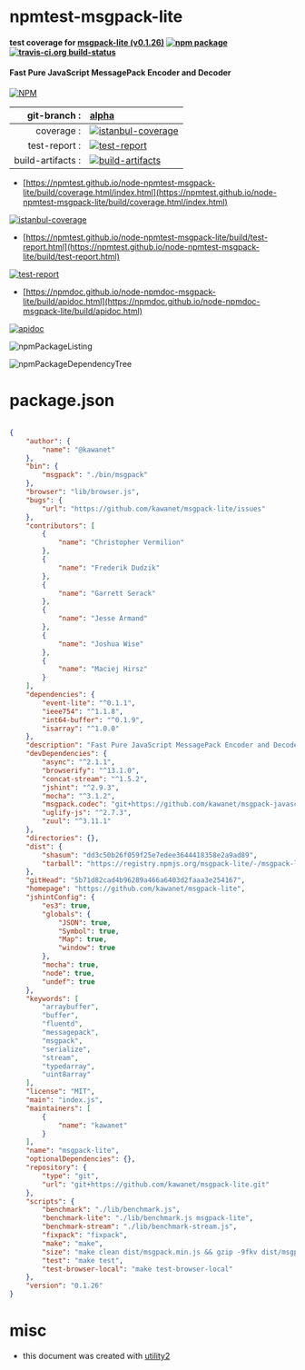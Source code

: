 # npmtest-msgpack-lite

#### test coverage for  [msgpack-lite (v0.1.26)](https://github.com/kawanet/msgpack-lite)  [![npm package](https://img.shields.io/npm/v/npmtest-msgpack-lite.svg?style=flat-square)](https://www.npmjs.org/package/npmtest-msgpack-lite) [![travis-ci.org build-status](https://api.travis-ci.org/npmtest/node-npmtest-msgpack-lite.svg)](https://travis-ci.org/npmtest/node-npmtest-msgpack-lite)

#### Fast Pure JavaScript MessagePack Encoder and Decoder

[![NPM](https://nodei.co/npm/msgpack-lite.png?downloads=true&downloadRank=true&stars=true)](https://www.npmjs.com/package/msgpack-lite)

| git-branch : | [alpha](https://github.com/npmtest/node-npmtest-msgpack-lite/tree/alpha)|
|--:|:--|
| coverage : | [![istanbul-coverage](https://npmtest.github.io/node-npmtest-msgpack-lite/build/coverage.badge.svg)](https://npmtest.github.io/node-npmtest-msgpack-lite/build/coverage.html/index.html)|
| test-report : | [![test-report](https://npmtest.github.io/node-npmtest-msgpack-lite/build/test-report.badge.svg)](https://npmtest.github.io/node-npmtest-msgpack-lite/build/test-report.html)|
| build-artifacts : | [![build-artifacts](https://npmtest.github.io/node-npmtest-msgpack-lite/glyphicons_144_folder_open.png)](https://github.com/npmtest/node-npmtest-msgpack-lite/tree/gh-pages/build)|

- [https://npmtest.github.io/node-npmtest-msgpack-lite/build/coverage.html/index.html](https://npmtest.github.io/node-npmtest-msgpack-lite/build/coverage.html/index.html)

[![istanbul-coverage](https://npmtest.github.io/node-npmtest-msgpack-lite/build/screenCapture.buildCi.browser.%252Ftmp%252Fbuild%252Fcoverage.lib.html.png)](https://npmtest.github.io/node-npmtest-msgpack-lite/build/coverage.html/index.html)

- [https://npmtest.github.io/node-npmtest-msgpack-lite/build/test-report.html](https://npmtest.github.io/node-npmtest-msgpack-lite/build/test-report.html)

[![test-report](https://npmtest.github.io/node-npmtest-msgpack-lite/build/screenCapture.buildCi.browser.%252Ftmp%252Fbuild%252Ftest-report.html.png)](https://npmtest.github.io/node-npmtest-msgpack-lite/build/test-report.html)

- [https://npmdoc.github.io/node-npmdoc-msgpack-lite/build/apidoc.html](https://npmdoc.github.io/node-npmdoc-msgpack-lite/build/apidoc.html)

[![apidoc](https://npmdoc.github.io/node-npmdoc-msgpack-lite/build/screenCapture.buildCi.browser.%252Ftmp%252Fbuild%252Fapidoc.html.png)](https://npmdoc.github.io/node-npmdoc-msgpack-lite/build/apidoc.html)

![npmPackageListing](https://npmtest.github.io/node-npmtest-msgpack-lite/build/screenCapture.npmPackageListing.svg)

![npmPackageDependencyTree](https://npmtest.github.io/node-npmtest-msgpack-lite/build/screenCapture.npmPackageDependencyTree.svg)



# package.json

```json

{
    "author": {
        "name": "@kawanet"
    },
    "bin": {
        "msgpack": "./bin/msgpack"
    },
    "browser": "lib/browser.js",
    "bugs": {
        "url": "https://github.com/kawanet/msgpack-lite/issues"
    },
    "contributors": [
        {
            "name": "Christopher Vermilion"
        },
        {
            "name": "Frederik Dudzik"
        },
        {
            "name": "Garrett Serack"
        },
        {
            "name": "Jesse Armand"
        },
        {
            "name": "Joshua Wise"
        },
        {
            "name": "Maciej Hirsz"
        }
    ],
    "dependencies": {
        "event-lite": "^0.1.1",
        "ieee754": "^1.1.8",
        "int64-buffer": "^0.1.9",
        "isarray": "^1.0.0"
    },
    "description": "Fast Pure JavaScript MessagePack Encoder and Decoder",
    "devDependencies": {
        "async": "^2.1.1",
        "browserify": "^13.1.0",
        "concat-stream": "^1.5.2",
        "jshint": "^2.9.3",
        "mocha": "^3.1.2",
        "msgpack.codec": "git+https://github.com/kawanet/msgpack-javascript.git#msgpack.codec",
        "uglify-js": "^2.7.3",
        "zuul": "^3.11.1"
    },
    "directories": {},
    "dist": {
        "shasum": "dd3c50b26f059f25e7edee3644418358e2a9ad89",
        "tarball": "https://registry.npmjs.org/msgpack-lite/-/msgpack-lite-0.1.26.tgz"
    },
    "gitHead": "5b71d82cad4b96289a466a6403d2faaa3e254167",
    "homepage": "https://github.com/kawanet/msgpack-lite",
    "jshintConfig": {
        "es3": true,
        "globals": {
            "JSON": true,
            "Symbol": true,
            "Map": true,
            "window": true
        },
        "mocha": true,
        "node": true,
        "undef": true
    },
    "keywords": [
        "arraybuffer",
        "buffer",
        "fluentd",
        "messagepack",
        "msgpack",
        "serialize",
        "stream",
        "typedarray",
        "uint8array"
    ],
    "license": "MIT",
    "main": "index.js",
    "maintainers": [
        {
            "name": "kawanet"
        }
    ],
    "name": "msgpack-lite",
    "optionalDependencies": {},
    "repository": {
        "type": "git",
        "url": "git+https://github.com/kawanet/msgpack-lite.git"
    },
    "scripts": {
        "benchmark": "./lib/benchmark.js",
        "benchmark-lite": "./lib/benchmark.js msgpack-lite",
        "benchmark-stream": "./lib/benchmark-stream.js",
        "fixpack": "fixpack",
        "make": "make",
        "size": "make clean dist/msgpack.min.js && gzip -9fkv dist/msgpack.min.js && ls -l dist",
        "test": "make test",
        "test-browser-local": "make test-browser-local"
    },
    "version": "0.1.26"
}
```



# misc
- this document was created with [utility2](https://github.com/kaizhu256/node-utility2)
